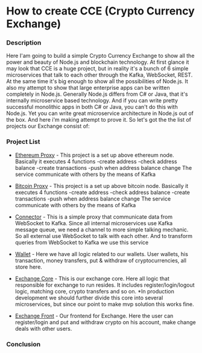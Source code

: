 # How to create CCE (Crypto Currency Exchange)

### Description

Here I'am going to build a simple Crypto Currency Exchange to show all the power and beauty of Node.js and blockchain technology.
At first glance it may look that CCE is a huge project, but in reality it's a bunch of 6 simple microservices that talk to each other through the
Kafka, WebSocket, REST. At the same time it's big enough to show all the possibilities of Node.js. It also my attempt to show that large enterprise
apps can be written completely in Node.js.
Generally Node.js differs from C# or Java, that it's internally microservice based technology. And if you can write pretty successful monolithic apps in both
C# or Java, you can't do this with Node.js. Yet you can write great microservice architecture in Node.js out of the box.
And here i'm making attempt to prove it.
So let's got the the list of projects our Exchange consist of:

### Project List

* [Ethereum Proxy](https://github.com/dgaydukov/nodejs-cce-blockchain-ethereum) - This project is a set up above ethereum node. Basically it executes 4 functions
-create address
-check address balance
-create transactions
-push when address balance change
The service communicate with others by the means of Kafka

* [Bitcoin Proxy](https://github.com/dgaydukov/nodejs-cce-blockchain-bitcoin) - This project is a set up above bitcoin node. Basically it executes 4 functions
-create address
-check address balance
-create transactions
-push when address balance change
The service communicate with others by the means of Kafka

* [Connector](https://github.com/dgaydukov/nodejs-cce-core-connector) - This is a simple proxy that communicate data from WebSocket to Kafka. Since all internal
microservices use Kafka message queue, we need a channel to more simple talking mechanic. So all external use WebSocket to talk with each other. And to 
transform queries from WebSocket to Kafka we use this service

* [Wallet](https://github.com/dgaydukov/nodejs-cce-core-wallet) - Here we have all logic related to our wallets. User wallets, his transaction, money transfers,
put & withdraw of cryptocurrencies, all store here.

* [Exchange Core](https://github.com/dgaydukov/nodejs-cce-core-exchange) - This is our exchange core. Here all logic that responsible for exchange to run 
resides. It includes register/login/logout logic, matching core, crypto transfers and so on. *In production development we should further divide this core 
into several microservices, but since our point to make mvp solution this works fine.

* [Exchange Front](https://github.com/dgaydukov/nodejs-cce-front) - Our frontend for Exchange. Here the user can register/login and put and withdraw crypto
on his account, make change deals with other users.


### Conclusion

